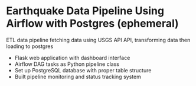 # Earthquake Data Pipeline Using Airflow with Postgres (ephemeral) 
ETL data pipeline fetching data using USGS API API, transforming data then loading to postgres
- Flask web application with dashboard interface
- Airflow DAG tasks as Python pipeline class
- Set up PostgreSQL database with proper table structure
- Built pipeline monitoring and status tracking system
